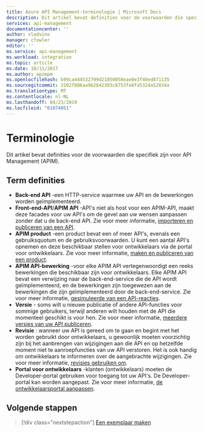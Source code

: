 ```yaml
---
title: Azure API Management-terminologie | Microsoft Docs
description: Dit artikel bevat definities voor de voorwaarden die specifiek voor API Management zijn.
services: api-management
documentationcenter: ''
author: vladvino
manager: cfowler
editor: ''
ms.service: api-management
ms.workload: integration
ms.topic: article
ms.date: 10/11/2017
ms.author: apimpm
ms.openlocfilehash: b99ca444532799d21850058eae0e3f40ed871135
ms.sourcegitcommit: 3102f886aa962842303c8753fe8fa5324a52834a
ms.translationtype: MT
ms.contentlocale: nl-NL
ms.lasthandoff: 04/23/2019
ms.locfileid: "61074051"
---
```

# <a name="terminology"></a>Terminologie

Dit artikel bevat definities voor de voorwaarden die specifiek zijn voor API Management (APIM).

## <a name="term-definitions"></a>Term definities

* **Back-end API** -een HTTP-service waarmee uw API en de bewerkingen worden geïmplementeerd. 
* **Front-end-API**/**APIM API** -API's niet als host voor een APIM-API, maakt deze facades voor uw API's om de gevel aan uw wensen aanpassen zonder dat u de back-end API. Zie voor meer informatie, [importeren en publiceren van een API](import-and-publish.md).
* **APIM product** -een product bevat een of meer API's, evenals een gebruiksquotum en de gebruiksvoorwaarden. U kunt een aantal API's opnemen en deze beschikbaar stellen voor ontwikkelaars via de portal voor ontwikkelaars. Zie voor meer informatie, [maken en publiceren van een product](api-management-howto-add-products.md).
* **APIM API-bewerking** -voor elke APIM API vertegenwoordigt een reeks bewerkingen die beschikbaar zijn voor ontwikkelaars. Elke APIM API bevat een verwijzing naar de back-end-service die de API wordt geïmplementeerd, en de bewerkingen zijn toegewezen aan de bewerkingen die zijn geïmplementeerd door de back-end-service. Zie voor meer informatie, [gesimuleerde van een API-reacties](mock-api-responses.md).
* **Versie** - soms wilt u nieuwe publicatie of andere API-functies voor sommige gebruikers, terwijl anderen wilt houden met de API die momenteel geschikt is voor hen. Zie voor meer informatie, [meerdere versies van uw API publiceren](api-management-get-started-publish-versions.md).
* **Revisie** : wanneer uw API is gereed om te gaan en begint met het worden gebruikt door ontwikkelaars, u gewoonlijk moeten voorzichtig zijn bij het aanbrengen van wijzigingen aan die API en op hetzelfde moment niet te aanroepfuncties van uw API verstoren. Het is ook handig om ontwikkelaars te informeren over de aangebrachte wijzigingen. Zie voor meer informatie, [revisies gebruiken om](api-management-get-started-revise-api.md).
* **Portal voor ontwikkelaars** -klanten (ontwikkelaars) moeten de Developer-portal gebruiken voor toegang tot uw API's. De Developer-portal kan worden aangepast. Zie voor meer informatie, [de ontwikkelaarsportal aanpassen](api-management-customize-styles.md).

## <a name="next-steps"></a>Volgende stappen

> [!div class="nextstepaction"]
> [Een exemplaar maken](get-started-create-service-instance.md)

